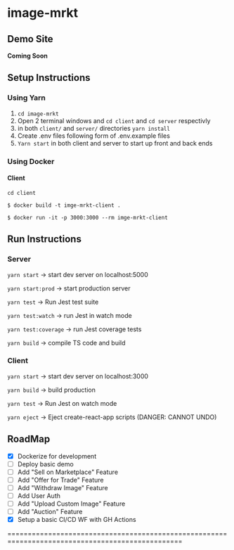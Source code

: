 # image-mrkt


## Demo Site

__Coming Soon__

## Setup Instructions

### Using Yarn

1. `cd image-mrkt`
2.  Open 2 terminal windows and `cd client` and `cd server` respectivly
3.  in both `client/` and `server/` directories `yarn install`
4.  Create .env files following form of .env.example files
5. `Yarn start` in both client and server to start up front and back ends

### Using Docker

#### Client

`cd client`

`$ docker build -t imge-mrkt-client .`

`$ docker run -it -p 3000:3000 --rm imge-mrkt-client`

## Run Instructions

### Server

`yarn start` -> start dev server on localhost:5000

`yarn start:prod` -> start production server

`yarn test` -> Run Jest test suite

`yarn test:watch` -> run Jest in watch mode

`yarn test:coverage` -> run Jest coverage tests

`yarn build` -> compile TS code and build

### Client

`yarn start` -> start dev server on localhost:3000

`yarn build` -> build production

`yarn test` -> Run Jest on watch mode

`yarn eject` -> Eject create-react-app scripts (DANGER: CANNOT UNDO)

## RoadMap

- [x] Dockerize for development
- [ ] Deploy basic demo 
- [ ] Add "Sell on Marketplace" Feature
- [ ] Add "Offer for Trade" Feature
- [ ] Add "Withdraw Image" Feature
- [ ] Add User Auth
- [ ] Add "Upload Custom Image" Feature
- [ ] Add "Auction" Feature
- [x] Setup a basic CI/CD WF with GH Actions

=================================================================================================


